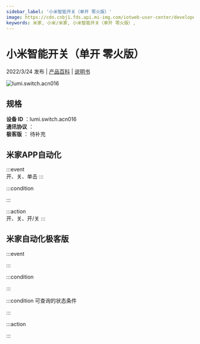 ```yaml
---
sidebar_label: '小米智能开关（单开 零火版）'
image: https://cdn.cnbj1.fds.api.mi-img.com/iotweb-user-center/developer_16790687374056zr2DG4X.png?GalaxyAccessKeyId=AKVGLQWBOVIRQ3XLEW&Expires=9223372036854775807&Signature=6WOp3M5n5hzOe92KTAMQnWd0nH4=
keywords: 米家, 小米/米家, 小米智能开关（单开 零火版）, 
---
```

# 小米智能开关（单开 零火版）

2022/3/24 发布 | [产品百科](https://home.mi.com/webapp/content/baike/product/index.html?model=lumi.switch.acn016/) | [说明书](https://home.mi.com/views/introduction.html?model=lumi.switch.acn016&region=cn)

![lumi.switch.acn016](https://cdn.cnbj1.fds.api.mi-img.com/iotweb-user-center/developer_16790687374056zr2DG4X.png?GalaxyAccessKeyId=AKVGLQWBOVIRQ3XLEW&Expires=9223372036854775807&Signature=6WOp3M5n5hzOe92KTAMQnWd0nH4=)

## 规格  
> 
**设备 ID** ：lumi.switch.acn016  
**通讯协议** ：  
**极客版**  ： 待补充 


## 米家APP自动化  

:::event  
开、关、单击
:::

:::condition  

:::

:::action   
开、关、开/关
:::

## 米家自动化极客版  

:::event  

:::

:::condition  

:::

:::condition 可查询的状态条件  

:::

:::action  

:::

        
